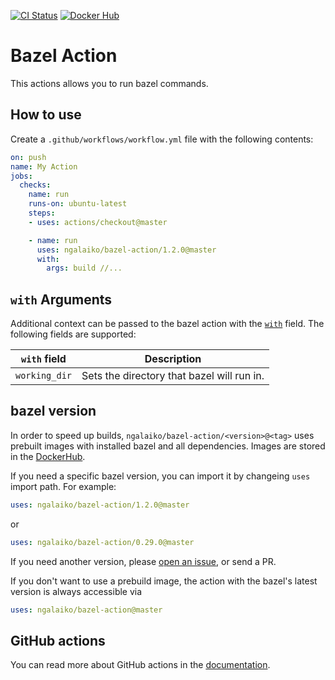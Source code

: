 [![CI Status](https://github.com/ngalaiko/bazel-action/workflows/ci/badge.svg)](https://github.com/ngalaiko/bazel-action/actions)
[![Docker Hub](https://img.shields.io/docker/pulls/ngalayko/bazel-action.svg)](https://hub.docker.com/r/ngalayko/bazel-action/ "Docker Pulls")

# Bazel Action

This actions allows you to run bazel commands.

## How to use

Create a `.github/workflows/workflow.yml` file with the following contents:
```yaml
on: push
name: My Action
jobs:
  checks:
    name: run
    runs-on: ubuntu-latest
    steps:
    - uses: actions/checkout@master

    - name: run
      uses: ngalaiko/bazel-action/1.2.0@master
      with:
        args: build //...
```

## `with` Arguments

Additional context can be passed to the bazel action with the [`with`](https://help.github.com/en/actions/automating-your-workflow-with-github-actions/workflow-syntax-for-github-actions#jobsjob_idstepswith)
field. The following fields are supported:

| `with` field | Description |
| ------------- | ------------- |
| `working_dir` | Sets the directory that bazel will run in. |

## bazel version

In order to speed up builds, `ngalaiko/bazel-action/<version>@<tag>` uses prebuilt images with installed bazel
and all dependencies. Images are stored in the [DockerHub](https://cloud.docker.com/u/ngalayko/repository/docker/ngalayko/bazel-action).

If you need a specific bazel version, you can import it by changeing `uses` import path. For example:

```yaml
uses: ngalaiko/bazel-action/1.2.0@master
```

or

```yaml
uses: ngalaiko/bazel-action/0.29.0@master
```

If you need another version, please [open an issue](https://github.com/ngalaiko/bazel-action/issues/new), or send a PR.

If you don't want to use a prebuild image, the action with the bazel's latest version is always accessible via

```yaml
uses: ngalaiko/bazel-action@master
```

## GitHub actions

You can read more about GitHub actions in the [documentation](https://help.github.com/en/categories/automating-your-workflow-with-github-actions).
